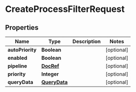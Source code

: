 # CreateProcessFilterRequest

## Properties
Name | Type | Description | Notes
------------ | ------------- | ------------- | -------------
**autoPriority** | **Boolean** |  |  [optional]
**enabled** | **Boolean** |  |  [optional]
**pipeline** | [**DocRef**](DocRef.md) |  |  [optional]
**priority** | **Integer** |  |  [optional]
**queryData** | [**QueryData**](QueryData.md) |  |  [optional]
